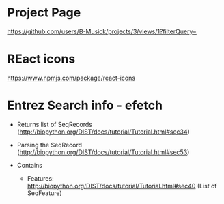 # Project Page
https://github.com/users/B-Musick/projects/3/views/1?filterQuery=

# REact icons
https://www.npmjs.com/package/react-icons

# Entrez Search info - efetch
- Returns list of SeqRecords (http://biopython.org/DIST/docs/tutorial/Tutorial.html#sec34)
- Parsing the SeqRecord (http://biopython.org/DIST/docs/tutorial/Tutorial.html#sec53)
- Contains

  - Features: http://biopython.org/DIST/docs/tutorial/Tutorial.html#sec40 (List of SeqFeature)
